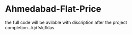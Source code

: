# Ahmedabad-Flat-Price



the full code will be avilable with discription after the project completion...kjdfskjfklas
